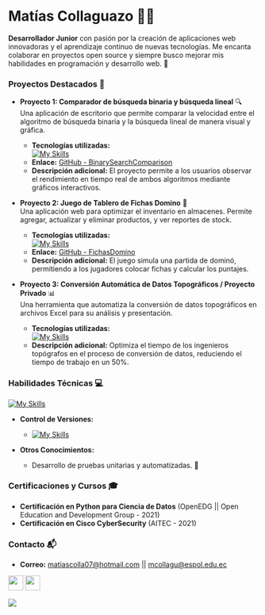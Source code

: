 # **Matías Collaguazo** 👨‍💻

**Desarrollador Junior** con pasión por la creación de aplicaciones web innovadoras y el aprendizaje continuo de nuevas tecnologías. Me encanta colaborar en proyectos open source y siempre busco mejorar mis habilidades en programación y desarrollo web. 🌱

### **Proyectos Destacados** 🚀

* **Proyecto 1: Comparador de búsqueda binaria y búsqueda lineal** 🔍  
  Una aplicación de escritorio que permite comparar la velocidad entre el algoritmo de búsqueda binaria y la búsqueda lineal de manera visual y gráfica.  
  * **Tecnologías utilizadas:**  
  [![My Skills](https://skillicons.dev/icons?i=java)](https://skillicons.dev)  
  * **Enlace:** [GitHub - BinarySearchComparison](https://github.com/MatiasCollaguazo/BinarySearchComparison)  
  * **Descripción adicional:** El proyecto permite a los usuarios observar el rendimiento en tiempo real de ambos algoritmos mediante gráficos interactivos.

* **Proyecto 2: Juego de Tablero de Fichas Domino** 🎲  
  Una aplicación web para optimizar el inventario en almacenes. Permite agregar, actualizar y eliminar productos, y ver reportes de stock.  
  * **Tecnologías utilizadas:**  
  [![My Skills](https://skillicons.dev/icons?i=java)](https://skillicons.dev)  
  * **Enlace:** [GitHub - FichasDomino](https://github.com/PaulPer37/proyecto2p)  
  * **Descripción adicional:** El juego simula una partida de dominó, permitiendo a los jugadores colocar fichas y calcular los puntajes.

* **Proyecto 3: Conversión Automática de Datos Topográficos / Proyecto Privado** 📊  
  Una herramienta que automatiza la conversión de datos topográficos en archivos Excel para su análisis y presentación.  
  * **Tecnologías utilizadas:**  
  [![My Skills](https://skillicons.dev/icons?i=python)](https://skillicons.dev)  
  * **Descripción adicional:** Optimiza el tiempo de los ingenieros topógrafos en el proceso de conversión de datos, reduciendo el tiempo de trabajo en un 50%.

### **Habilidades Técnicas** 💻

[![My Skills](https://skillicons.dev/icons?i=js,html,css,java,python,mysql)](https://skillicons.dev)  
* **Control de Versiones:**  
  - [![My Skills](https://skillicons.dev/icons?i=github,git,gitlab)](https://skillicons.dev)

* **Otros Conocimientos:**  
  - Desarrollo de pruebas unitarias y automatizadas. 🧪

### **Certificaciones y Cursos** 🎓

* **Certificación en Python para Ciencia de Datos** (OpenEDG || Open Education and Development Group - 2021)
* **Certificación en Cisco CyberSecurity** (AITEC - 2021)

### **Contacto** 📬

* **Correo:** [matiascolla07@hotmail.com](mailto:matiascolla07@hotmail.com)  || [mcollagu@espol.edu.ec](mailto:mcollagu@espol.edu.ec)  

<a href="https://www.linkedin.com/in/matias-collaguazo-55b022257/"><img src="https://skillicons.dev/icons?i=linkedin" width="30px"/></a>
<a href="https://github.com/MatiasCollaguazo"><img src="https://skillicons.dev/icons?i=github" width="30px"/></a>

<!-- footer --!>
<img src="https://imgur.com/rilHVxA.png"/>
